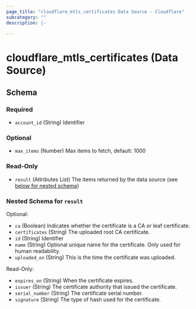 ```yaml
---
page_title: "cloudflare_mtls_certificates Data Source - Cloudflare"
subcategory: ""
description: |-
  
---
```


# cloudflare_mtls_certificates (Data Source)




<!-- schema generated by tfplugindocs -->
## Schema

### Required

- `account_id` (String) Identifier

### Optional

- `max_items` (Number) Max items to fetch, default: 1000

### Read-Only

- `result` (Attributes List) The items returned by the data source (see [below for nested schema](#nestedatt--result))

<a id="nestedatt--result"></a>
### Nested Schema for `result`

Optional:

- `ca` (Boolean) Indicates whether the certificate is a CA or leaf certificate.
- `certificates` (String) The uploaded root CA certificate.
- `id` (String) Identifier
- `name` (String) Optional unique name for the certificate. Only used for human readability.
- `uploaded_on` (String) This is the time the certificate was uploaded.

Read-Only:

- `expires_on` (String) When the certificate expires.
- `issuer` (String) The certificate authority that issued the certificate.
- `serial_number` (String) The certificate serial number.
- `signature` (String) The type of hash used for the certificate.


